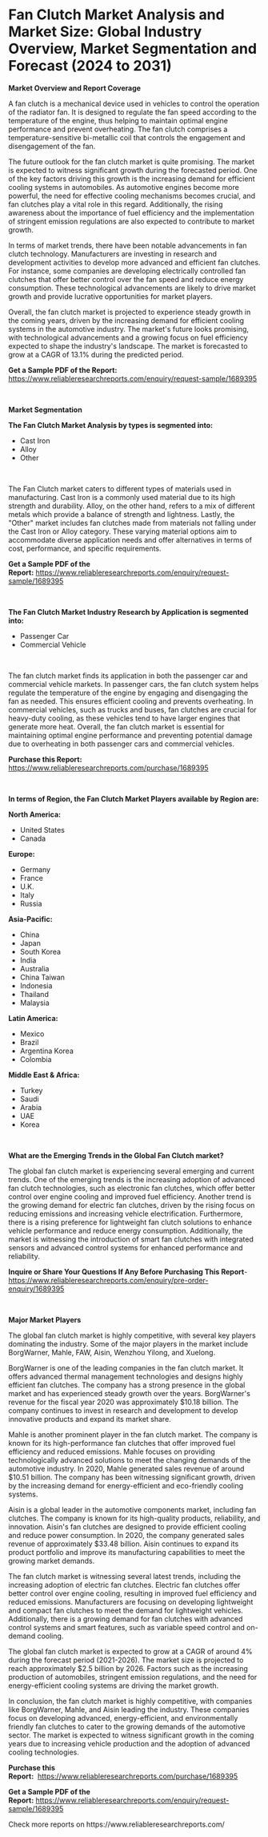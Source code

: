<p><h1>Fan Clutch Market Analysis and Market Size: Global Industry Overview, Market Segmentation and Forecast (2024 to 2031)</h1></p><p><strong>Market Overview and Report Coverage</strong></p>
<p><p>A fan clutch is a mechanical device used in vehicles to control the operation of the radiator fan. It is designed to regulate the fan speed according to the temperature of the engine, thus helping to maintain optimal engine performance and prevent overheating. The fan clutch comprises a temperature-sensitive bi-metallic coil that controls the engagement and disengagement of the fan.</p><p>The future outlook for the fan clutch market is quite promising. The market is expected to witness significant growth during the forecasted period. One of the key factors driving this growth is the increasing demand for efficient cooling systems in automobiles. As automotive engines become more powerful, the need for effective cooling mechanisms becomes crucial, and fan clutches play a vital role in this regard. Additionally, the rising awareness about the importance of fuel efficiency and the implementation of stringent emission regulations are also expected to contribute to market growth.</p><p>In terms of market trends, there have been notable advancements in fan clutch technology. Manufacturers are investing in research and development activities to develop more advanced and efficient fan clutches. For instance, some companies are developing electrically controlled fan clutches that offer better control over the fan speed and reduce energy consumption. These technological advancements are likely to drive market growth and provide lucrative opportunities for market players.</p><p>Overall, the fan clutch market is projected to experience steady growth in the coming years, driven by the increasing demand for efficient cooling systems in the automotive industry. The market's future looks promising, with technological advancements and a growing focus on fuel efficiency expected to shape the industry's landscape. The market is forecasted to grow at a CAGR of 13.1% during the predicted period.</p></p>
<p><strong>Get a Sample PDF of the Report:</strong> <a href="https://www.reliableresearchreports.com/enquiry/request-sample/1689395">https://www.reliableresearchreports.com/enquiry/request-sample/1689395</a></p>
<p>&nbsp;</p>
<p><strong>Market Segmentation</strong></p>
<p><strong>The Fan Clutch Market Analysis by types is segmented into:</strong></p>
<p><ul><li>Cast Iron</li><li>Alloy</li><li>Other</li></ul></p>
<p>&nbsp;</p>
<p><p>The Fan Clutch market caters to different types of materials used in manufacturing. Cast Iron is a commonly used material due to its high strength and durability. Alloy, on the other hand, refers to a mix of different metals which provide a balance of strength and lightness. Lastly, the "Other" market includes fan clutches made from materials not falling under the Cast Iron or Alloy category. These varying material options aim to accommodate diverse application needs and offer alternatives in terms of cost, performance, and specific requirements.</p></p>
<p><strong>Get a Sample PDF of the Report:</strong>&nbsp;<a href="https://www.reliableresearchreports.com/enquiry/request-sample/1689395">https://www.reliableresearchreports.com/enquiry/request-sample/1689395</a></p>
<p>&nbsp;</p>
<p><strong>The Fan Clutch Market Industry Research by Application is segmented into:</strong></p>
<p><ul><li>Passenger Car</li><li>Commercial Vehicle</li></ul></p>
<p>&nbsp;</p>
<p><p>The fan clutch market finds its application in both the passenger car and commercial vehicle markets. In passenger cars, the fan clutch system helps regulate the temperature of the engine by engaging and disengaging the fan as needed. This ensures efficient cooling and prevents overheating. In commercial vehicles, such as trucks and buses, fan clutches are crucial for heavy-duty cooling, as these vehicles tend to have larger engines that generate more heat. Overall, the fan clutch market is essential for maintaining optimal engine performance and preventing potential damage due to overheating in both passenger cars and commercial vehicles.</p></p>
<p><strong>Purchase this Report:</strong>&nbsp; <a href="https://www.reliableresearchreports.com/purchase/1689395">https://www.reliableresearchreports.com/purchase/1689395</a></p>
<p>&nbsp;</p>
<p><strong>In terms of Region, the Fan Clutch Market Players available by Region are:</strong></p>
<p>
    <p> <strong> North America: </strong>
        <ul>
            <li>United States</li>
            <li>Canada</li>
        </ul>
        </p> 
    <p> <strong> Europe: </strong>
        <ul>
            <li>Germany</li>
            <li>France</li>
            <li>U.K.</li>
            <li>Italy</li>
            <li>Russia</li>
        </ul>
        </p> 
    <p> <strong> Asia-Pacific: </strong>
        <ul>
            <li>China</li>
            <li>Japan</li>
            <li>South Korea</li>
            <li>India</li>
            <li>Australia</li>
            <li>China Taiwan</li>
            <li>Indonesia</li>
            <li>Thailand</li>
            <li>Malaysia</li>
        </ul>
        </p> 
    <p> <strong> Latin America: </strong>
        <ul>
            <li>Mexico</li>
            <li>Brazil</li>
            <li>Argentina Korea</li>
            <li>Colombia</li>
        </ul>
        </p> 
    <p> <strong> Middle East & Africa: </strong>
        <ul>
            <li>Turkey</li>
            <li>Saudi</li>
            <li>Arabia</li>
            <li>UAE</li>
            <li>Korea</li>
        </ul>
    </p>
    </p>
<p>&nbsp;</p>
<p><strong>What are the Emerging Trends in the Global Fan Clutch market?</strong></p>
<p><p>The global fan clutch market is experiencing several emerging and current trends. One of the emerging trends is the increasing adoption of advanced fan clutch technologies, such as electronic fan clutches, which offer better control over engine cooling and improved fuel efficiency. Another trend is the growing demand for electric fan clutches, driven by the rising focus on reducing emissions and increasing vehicle electrification. Furthermore, there is a rising preference for lightweight fan clutch solutions to enhance vehicle performance and reduce energy consumption. Additionally, the market is witnessing the introduction of smart fan clutches with integrated sensors and advanced control systems for enhanced performance and reliability.</p></p>
<p><strong>Inquire or Share Your Questions If Any Before Purchasing This Report</strong>- <a href="https://www.reliableresearchreports.com/enquiry/pre-order-enquiry/1689395">https://www.reliableresearchreports.com/enquiry/pre-order-enquiry/1689395</a></p>
<p>&nbsp;</p>
<p><strong>Major Market Players</strong></p>
<p><p>The global fan clutch market is highly competitive, with several key players dominating the industry. Some of the major players in the market include BorgWarner, Mahle, FAW, Aisin, Wenzhou Yilong, and Xuelong. </p><p>BorgWarner is one of the leading companies in the fan clutch market. It offers advanced thermal management technologies and designs highly efficient fan clutches. The company has a strong presence in the global market and has experienced steady growth over the years. BorgWarner's revenue for the fiscal year 2020 was approximately $10.18 billion. The company continues to invest in research and development to develop innovative products and expand its market share.</p><p>Mahle is another prominent player in the fan clutch market. The company is known for its high-performance fan clutches that offer improved fuel efficiency and reduced emissions. Mahle focuses on providing technologically advanced solutions to meet the changing demands of the automotive industry. In 2020, Mahle generated sales revenue of around $10.51 billion. The company has been witnessing significant growth, driven by the increasing demand for energy-efficient and eco-friendly cooling systems.</p><p>Aisin is a global leader in the automotive components market, including fan clutches. The company is known for its high-quality products, reliability, and innovation. Aisin's fan clutches are designed to provide efficient cooling and reduce power consumption. In 2020, the company generated sales revenue of approximately $33.48 billion. Aisin continues to expand its product portfolio and improve its manufacturing capabilities to meet the growing market demands.</p><p>The fan clutch market is witnessing several latest trends, including the increasing adoption of electric fan clutches. Electric fan clutches offer better control over engine cooling, resulting in improved fuel efficiency and reduced emissions. Manufacturers are focusing on developing lightweight and compact fan clutches to meet the demand for lightweight vehicles. Additionally, there is a growing demand for fan clutches with advanced control systems and smart features, such as variable speed control and on-demand cooling.</p><p>The global fan clutch market is expected to grow at a CAGR of around 4% during the forecast period (2021-2026). The market size is projected to reach approximately $2.5 billion by 2026. Factors such as the increasing production of automobiles, stringent emission regulations, and the need for energy-efficient cooling systems are driving the market growth.</p><p>In conclusion, the fan clutch market is highly competitive, with companies like BorgWarner, Mahle, and Aisin leading the industry. These companies focus on developing advanced, energy-efficient, and environmentally friendly fan clutches to cater to the growing demands of the automotive sector. The market is expected to witness significant growth in the coming years due to increasing vehicle production and the adoption of advanced cooling technologies.</p></p>
<p><strong>Purchase this Report:</strong>&nbsp;&nbsp;<a href="https://www.reliableresearchreports.com/purchase/1689395">https://www.reliableresearchreports.com/purchase/1689395</a></p>
<p></p>
<p><strong>Get a Sample PDF of the Report:</strong>&nbsp;<a href="https://www.reliableresearchreports.com/enquiry/request-sample/1689395">https://www.reliableresearchreports.com/enquiry/request-sample/1689395</a></p>
<p>Check more reports on https://www.reliableresearchreports.com/</p>